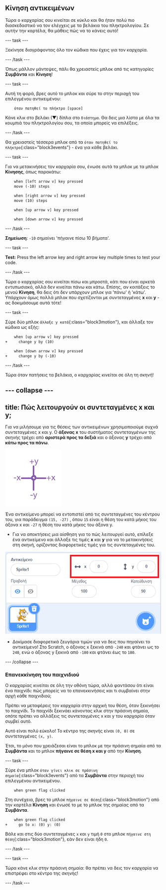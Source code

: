 ## Κίνηση αντικειμένων

Τώρα ο καρχαρίας σου κινείται σε κύκλο και θα ήταν πολύ πιο διασκεδαστικό να τον ελέγχεις με τα βελάκια του πληκτρολογίου. Σε αυτήν την καρτέλα, θα μάθεις πώς να το κάνεις αυτό!

\--- task \---

Ξεκίνησε διαγράφοντας όλο τον κώδικα που έχεις για τον καρχαρία.

\--- /task \---

Όπως μάλλον μάντεψες, πάλι θα χρειαστείς μπλοκ από τις κατηγορίες **Συμβάντα** και **Κίνηση**!

\--- task \---

Αυτή τη φορά, βρες αυτό το μπλοκ και σύρε το στην περιοχή του επιλεγμένου αντικειμένου:

```blocks3
    όταν πατηθεί το πλήκτρο [space]
```

Κάνε κλικ στο βελάκι (▼) δίπλα στο `διάστημα`. Θα δεις μια λίστα με όλα τα κουμπιά του πληκτρολογίου σου, τα οποία μπορείς να επιλέξεις.

\--- /task \---

Θα χρειαστείς τέσσερα μπλοκ από τα `όταν πατηθεί το πλήκτρο`{:class="block3events"} - ένα για κάθε βελάκι.

\--- task \---

Για να μετακινήσεις τον καρχαρία σου, ένωσε αυτά τα μπλοκ με τα μπλοκ **Κίνησης**, όπως παρακάτω:

```blocks3
    when [left arrow v] key pressed
    move (-10) steps
```

```blocks3
    when [right arrow v] key pressed
    move (10) steps
```

```blocks3
    when [up arrow v] key pressed
```

```blocks3
    when [down arrow v] key pressed
```

\--- /task \---

**Σημείωση**: `-10` σημαίνει 'πήγαινε πίσω 10 βήματα'.

\--- task \---

**Test:** Press the left arrow key and right arrow key multiple times to test your code.

\--- /task \---

Τώρα ο καρχαρίας σου κινείται πίσω και μπροστά, κάτι που είναι αρκετά εντυπωσιακό, αλλά δεν κινείται πάνω και κάτω. Επίσης, αν κοιτάξεις το μενού **Κίνηση**, θα δεις ότι δεν υπάρχουν μπλοκ για 'πάνω' ή 'κάτω'. Υπάρχουν όμως πολλά μπλοκ που σχετίζονται με συντεταγμένες **x** και **y** - ας δοκιμάσουμε αυτά τότε!

\--- task \---

Σύρε δύο μπλοκ `άλλαξε y κατά`{:class="block3motion"}, και άλλαξε τον κώδικα ως εξής:

```blocks3
    when [up arrow v] key pressed
+     change y by (10)
```

```blocks3
    when [down arrow v] key pressed
+     change y by (-10)
```

\--- /task \---

Τώρα όταν πατήσεις τα βελάκια, ο καρχαρίας κινείται σε όλη τη σκηνή!

## \--- collapse \---

## title: Πώς λειτουργούν οι συντεταγμένες x και y;

Για να μιλήσουμε για τις θέσεις των αντικειμένων χρησιμοποιούμε συχνά συντεταγμένες x και y. Ο **άξονας x** του συστήματος συντεταγμένων της σκηνής τρέχει από **αριστερά προς τα δεξιά** και ο άξονας **y** τρέχει από **κάτω προς τα πάνω**.

![](images/moving3.png)

Ένα αντικείμενο μπορεί να εντοπιστεί από τις συντεταγμένες του κέντρου του, για παράδειγμα `(15, -27)` , όπου `15` είναι η θέση του κατά μήκος του άξονα x και `-27` η θέση του κατά μήκος του άξονα y.

+ Για να αποκτήσεις μια αίσθηση για το πώς λειτουργεί αυτό, επίλεξε ένα αντικείμενο και άλλαξε τις τιμές **x** και **y** για να το μετακινήσεις στη σκηνή, ορίζοντας διαφορετικές τιμές για τις συντεταγμένες του.

![](images/xycoords.png)

+ Δοκίμασε διαφορετικά ζευγάρια τιμών για να δεις που πηγαίνει το αντικείμενο! Στο Scratch, ο άξονας x ξεκινά από `-240` και φτάνει ως το `240`, ενώ ο άξονας y ξεκινά από `-180` και φτάνει έως το `180`.

\--- /collapse \---

### Επανεκκίνηση του παιχνιδιού

Ο καρχαρίας κινείται σε όλη την οθόνη τώρα, αλλά φαντάσου ότι είναι ένα παιχνίδι: πώς μπορείς να το επανεκκινήσεις και τι συμβαίνει στην αρχή κάθε παιχνιδιού;

Πρέπει να μεταφέρεις τον καρχαρία στην αρχική του θέση, όταν ξεκινήσει το παιχνίδι. Το παιχνίδι ξεκινάει κάνοντας κλικ στην πράσινη σημαία, οπότε πρέπει να αλλάξεις τις συντεταγμένες x και y του καρχαρία όταν συμβεί αυτό.

Αυτό είναι πολύ εύκολο! Το κέντρο της σκηνής είναι `(0, 0)` σε συντεταγμένες `(x, y)`.

Έτσι, το μόνο που χρειάζεσαι είναι το μπλοκ με την πράσινη σημαία από τα **Συμβάντα** και το μπλοκ **πήγαινε σε θέση x και y** από την **Κίνηση**.

\--- task \---

Σύρε ένα μπλοκ `όταν γίνει κλικ σε πράσινη σημαία`{:class="block3events"} από τα **Συμβάντα** στην περιοχή του επιλεγμένου αντικειμένου.

```blocks3
    when green flag clicked
```

Στη συνέχεια, βρες το μπλοκ `πήγαινε σε θέση`{:class="block3motion"} από την καρτέλα **Κίνηση** και ένωσέ το με το μπλοκ της σημαίας από τα **Συμβάντα**.

```blocks3
    when green flag clicked
+     go to x: (0) y: (0)
```

Βάλε και στις δύο συντεταγμένες `x` και `y` τιμή `0` στο μπλοκ `πήγαινε στη θέση`{:class="block3motion"}, εάν δεν είναι ήδη `0`.

\--- /task \---

\--- task \---

Τώρα κάνε κλικ στην πράσινη σημαία: θα πρέπει να δεις τον καρχαρία να επιστρέφει στο κέντρο της σκηνής!

\--- /task \---
